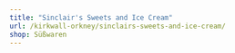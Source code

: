 ```yaml
---
title: "Sinclair's Sweets and Ice Cream"
url: /kirkwall-orkney/sinclairs-sweets-and-ice-cream/
shop: Süßwaren
---
```

